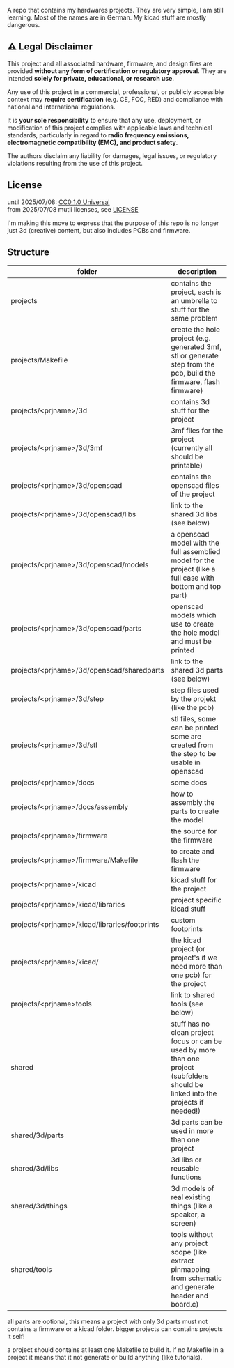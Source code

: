 A repo that contains my hardwares projects.
They are very simple, I am still learning. Most of the names are in German. My kicad stuff are mostly dangerous.

## ⚠️ Legal Disclaimer

This project and all associated hardware, firmware, and design files are provided **without any form of certification or regulatory approval**. They are intended **solely for private, educational, or research use**.

Any use of this project in a commercial, professional, or publicly accessible context may **require certification** (e.g. CE, FCC, RED) and compliance with national and international regulations.

It is **your sole responsibility** to ensure that any use, deployment, or modification of this project complies with applicable laws and technical standards, particularly in regard to **radio frequency emissions, electromagnetic compatibility (EMC), and product safety**.

The authors disclaim any liability for damages, legal issues, or regulatory violations resulting from the use of this project.

## License
until 2025/07/08: [CC0 1.0 Universal](https://creativecommons.org/publicdomain/zero/1.0/)  
from 2025/07/08 mutli licenses, see [LICENSE](LICENSE)

I'm making this move to express that the purpose of this repo is no longer just 3d (creative) content, but also includes PCBs and firmware.

## Structure

| folder                                               | description |
|------------------------------------------------------|-------------|
|projects                                              | contains the project, each is an umbrella to stuff for the same problem |
|projects/Makefile                                     | create the hole project (e.g. generated 3mf, stl or generate step from the pcb, build the firmware, flash firmware) |
|projects/&lt;prjname&gt;/3d                           | contains 3d stuff for the project |
|projects/&lt;prjname&gt;/3d/3mf                       | 3mf files for the project (currently all should be printable) |
|projects/&lt;prjname&gt;/3d/openscad                  | contains the openscad files of the project |
|projects/&lt;prjname&gt;/3d/openscad/libs             | link to the shared 3d libs (see below) |
|projects/&lt;prjname&gt;/3d/openscad/models           | a openscad model with the full assemblied model for the project (like a full case with bottom and top part) |
|projects/&lt;prjname&gt;/3d/openscad/parts            | openscad models which use to create the hole model and must be printed |
|projects/&lt;prjname&gt;/3d/openscad/sharedparts      | link to the shared 3d parts (see below) |
|projects/&lt;prjname&gt;/3d/step                      | step files used by the projekt (like the pcb) |
|projects/&lt;prjname&gt;/3d/stl                       | stl files, some can be printed some are created from the step to be usable in openscad |
|projects/&lt;prjname&gt;/docs                         | some docs |
|projects/&lt;prjname&gt;/docs/assembly                | how to assembly the parts to create the model |
|projects/&lt;prjname&gt;/firmware                     | the source for the firmware |
|projects/&lt;prjname&gt;/firmware/Makefile            | to create and flash the firmware |
|projects/&lt;prjname&gt;/kicad                        | kicad stuff for the project |
|projects/&lt;prjname&gt;/kicad/libraries              | project specific kicad stuff |
|projects/&lt;prjname&gt;/kicad/libraries/footprints   | custom footprints |
|projects/&lt;prjname&gt;/kicad/<kicadproject>         | the kicad project (or project's if we need more than one pcb) for the project |
|projects/&lt;prjname&gt;tools                         | link to shared tools (see below)  |
|shared                                                | stuff has no clean project focus or can be used by more than one project (subfolders should be linked into the projects if needed!)  |
|shared/3d/parts                                       | 3d parts can be used in more than one project  |
|shared/3d/libs                                        | 3d libs or reusable functions  |
|shared/3d/things                                      | 3d models of real existing things (like a speaker, a screen) |
|shared/tools                                          | tools without any project scope (like extract pinmapping from schematic and generate header and board.c) |

all parts are optional, this means a project with only 3d parts must not contains a firmware or a kicad folder.
bigger projects can contains projects it self!

a project should contains at least one Makefile to build it. if no Makefile in a project it means that it not generate or build anything (like tutorials).
